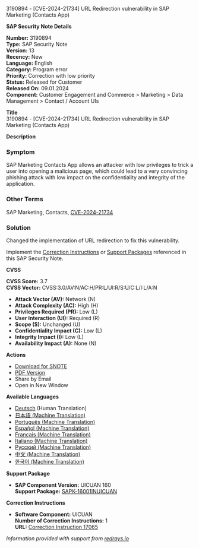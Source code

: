 3190894 - [CVE-2024-21734] URL Redirection vulnerability in SAP Marketing (Contacts App)

**SAP Security Note Details**

**Number:** 3190894  
**Type:** SAP Security Note  
**Version:** 13  
**Recency:** New  
**Language:** English  
**Category:** Program error  
**Priority:** Correction with low priority  
**Status:** Released for Customer  
**Released On:** 09.01.2024  
**Component:** Customer Engagement and Commerce > Marketing > Data Management > Contact / Account UIs

**Title**  
3190894 - [CVE-2024-21734] URL Redirection vulnerability in SAP Marketing (Contacts App)

**Description**

### Symptom

SAP Marketing Contacts App allows an attacker with low privileges to trick a user into opening a malicious page, which could lead to a very convincing phishing attack with low impact on the confidentiality and integrity of the application.

### Other Terms

SAP Marketing, Contacts, [CVE-2024-21734](https://www.cve.org/CVERecord?id=CVE-2024-21734)

### Solution

Changed the implementation of URL redirection to fix this vulnerability.

Implement the [Correction Instructions](https://me.sap.com/corrins/0003190894/17065) or [Support Packages](https://me.sap.com/supportpackage/SAPK-16001INUICUAN) referenced in this SAP Security Note.

**CVSS**

**CVSS Score:** 3.7  
**CVSS Vector:** CVSS:3.0/AV:N/AC:H/PR:L/UI:R/S:U/C:L/I:L/A:N

- **Attack Vector (AV):** Network (N)
- **Attack Complexity (AC):** High (H)
- **Privileges Required (PR):** Low (L)
- **User Interaction (UI):** Required (R)
- **Scope (S):** Unchanged (U)
- **Confidentiality Impact (C):** Low (L)
- **Integrity Impact (I):** Low (L)
- **Availability Impact (A):** None (N)

**Actions**

- [Download for SNOTE](https://notesdownloads.sap.com/note/0040000000019252024)
- [PDF Version](https://me.sap.com/sap/support/sfm/notes/print/0003190894?language=en-US&token=091C59A7D7D1341BD294D54B6E2D3922)
- Share by Email
- Open in New Window

**Available Languages**

- [Deutsch](https://me.sap.com/notes/0003190894/D) (Human Translation)
- [日本語 (Machine Translation)](https://me.sap.com/notes/0003190894/J)
- [Português (Machine Translation)](https://me.sap.com/notes/0003190894/P)
- [Español (Machine Translation)](https://me.sap.com/notes/0003190894/S)
- [Français (Machine Translation)](https://me.sap.com/notes/0003190894/F)
- [Italiano (Machine Translation)](https://me.sap.com/notes/0003190894/I)
- [Русский (Machine Translation)](https://me.sap.com/notes/0003190894/R)
- [中文 (Machine Translation)](https://me.sap.com/notes/0003190894/1)
- [한국어 (Machine Translation)](https://me.sap.com/notes/0003190894/3)

**Support Package**

- **SAP Component Version:** UICUAN 160  
  **Support Package:** [SAPK-16001INUICUAN](https://me.sap.com/supportpackage/SAPK-16001INUICUAN)

**Correction Instructions**

- **Software Component:** UICUAN  
  **Number of Correction Instructions:** 1  
  **URL:** [Correction Instruction 17065](https://me.sap.com/corrins/0003190894/17065)

*Information provided with support from [redrays.io](https://redrays.io)*